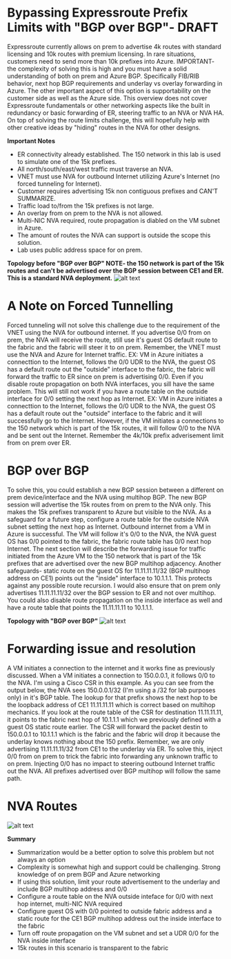 # Bypassing Expressroute Prefix Limits with "BGP over BGP"- DRAFT
Expressroute currently allows on prem to advertise 4k routes with standard licensing and 10k routes with premium licensing. In rare situations, customers need to send more than 10k prefixes into Azure. IMPORTANT- the complexity of solving this is high and you must have a solid understanding of both on prem and Azure BGP. Specifically FIB/RIB
behavior, next hop BGP requirements and underlay vs overlay forwarding in Azure. The other important aspect of this option is supportability on the customer side as well as
the Azure side. This overview does not cover Expressroute fundamentals or other networking aspects like the built in redundancy or basic forwarding of ER, steering traffic to
an NVA or NVA HA. On top of solving the route limits challenge, this will hopefully help with other creative ideas by "hiding" routes in the NVA for other designs.

**Important Notes**
- ER connectivity already established. The 150 network in this lab is used to simulate one of the 15k prefixes.
- All north/south/east/west traffic must traverse an NVA.
- VNET must use NVA for outbound Internet utilizing Azure's Internet (no forced tunneling for Internet).
- Customer requires advertising 15k non contiguous prefixes and CAN'T SUMMARIZE.
- Traffic load to/from the 15k prefixes is not large.
- An overlay from on prem to the NVA is not allowed.
- Multi-NIC NVA required, route propagation is diabled on the VM subnet in Azure.
- The amount of routes the NVA can support is outside the scope this solution.
- Lab uses public address space for on prem.

**Topology before "BGP over BGP" NOTE- the 150 network is part of the 15k routes and can't be advertised over the BGP session between CE1 and ER. This is a standard NVA deployment.**
![alt text](https://github.com/jwrightazure/lab/blob/master/BGP-over-BGP/basic-er-nva-topo.png)

# A Note on Forced Tunnelling
Forced tunneling will not solve this challenge due to the requirement of the VNET using the NVA for outbound internet. If you advertise 0/0 from on prem, the NVA will receive the route, still use it's guest OS default route to the fabric and the fabric will steer it to on prem. Remember, the VNET must use the NVA and Azure for Internet traffic. EX: VM in Azure initiates a connecttion to the Internet, follows the 0/0 UDR to the NVA, the guest OS has a default route out the "outside" interface to the fabric, the fabric will forward the traffic to ER since on prem is advertising 0/0. Even if you disable route propagation on both NVA interfaces, you sill have the same problem. This will still not work if you have a route table on the outside interface for 0/0 setting the next hop as Internet. EX: VM in Azure initiates a connecttion to the Internet, follows the 0/0 UDR to the NVA, the guest OS has a default route out the "outside" interface to the fabric and it will successfully go to the Internet. However, if the VM initiates a connections to the 150 network which is part of the 15k routes, it will follow 0/0 to the NVA and be sent out the Internet. Remember the 4k/10k prefix adverisement limit from on prem over ER.

# BGP over BGP
To solve this, you could establish a new BGP session between a different on prem device/interface and the NVA using multihop BGP. The new BGP session will advertise the 15k routes from on prem to the NVA only. This makes the 15k prefixes transparent to Azure but visible to the NVA. As a safeguard for a future step, configure a route table for the outside NVA subnet setting the next hop as Internet. Outbound internet from a VM in Azure is successful. The VM will follow it's 0/0 to the NVA, the NVA guest OS has 0/0 pointed to the fabric, the fabric route table has 0/0 next hop Internet. The next section will describe the forwarding issue for traffic initiated from the Azure VM to the 150 network that is part of the 15k prefixes that are advertised over the new BGP multihop adjacency. Another safeguards- static route on the guest OS for 11.11.11.11/32 (BGP multihop address on CE1) points out the "inside" interface to 10.1.1.1. This protects against any possible route recursion. I would also ensure that on prem only advertises 11.11.11.11/32 over the BGP session to ER and not over multihop. You could also disable route propagation on the inside interface as well and have a route table that points the 11.11.11.11 to 10.1.1.1.

**Topology with "BGP over BGP"**
![alt text](https://github.com/jwrightazure/lab/blob/master/BGP-over-BGP/bgp-multihop.png)

# Forwarding issue and resolution
A VM initiates a connection to the internet and it works fine as previously discussed. When a VM initiates a connection to 150.0.0.1, it follows 0/0 to the NVA. I'm using a Cisco CSR in this example. As you can see from the output below, the NVA sees 150.0.0.1/32 (I'm using a /32 for lab purposes only) in it's BGP table. The lookup for that prefix shows the next hop to be the loopback address of CE1 11.11.11.11 which is correct based on multihop mechanics. If you look at the route table of the CSR for destination 11.11.11.11, it points to the fabric next hop of 10.1.1.1 which we previously defined with a guest OS static route earlier. The CSR will forward the packet destin to 150.0.0.1 to 10.1.1.1 which is the fabric and the fabric will drop it because the underlay knows nothing about the 150 prefix. Remember, we are only advertising 11.11.11.11/32 from CE1 to the underlay via ER. To solve this, inject 0/0 from on prem to trick the fabric into forwarding any unknown traffic to on prem. Injecting 0/0 has no impact to steering outbound Internet traffic out the NVA. All prefixes advertised over BGP multihop will follow the same path. 

# NVA Routes
![alt text](https://github.com/jwrightazure/lab/blob/master/BGP-over-BGP/routes.png)

**Summary**
- Summarization would be a better option to solve this problem but not always an option
- Complexity is somewhat high and support could be challenging. Strong knowledge of on prem BGP and Azure networking
- If using this solution, limit your route advertisement to the underlay and include BGP multihop address and 0/0
- Configure a route table on the NVA outside inteface for 0/0 with next hop internet, multi-NIC NVA required
- Configure guest OS with 0/0 pointed to outside fabric address and a static route for the CE1 BGP multihop address out the inside interface to the fabric
- Turn off route propagation on the VM subnet and set a UDR 0/0 for the NVA inside interface
- 15k routes in this scenario is transparent to the fabric
